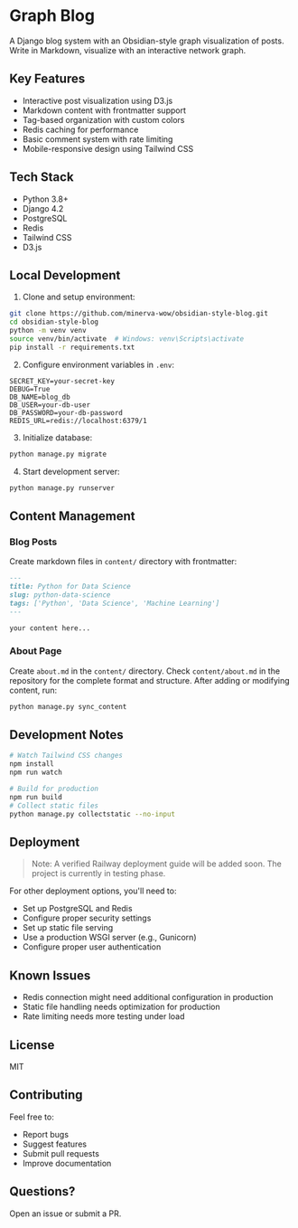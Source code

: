 # Graph Blog

A Django blog system with an Obsidian-style graph visualization of posts. Write in Markdown, visualize with an interactive network graph.

## Key Features

- Interactive post visualization using D3.js
- Markdown content with frontmatter support 
- Tag-based organization with custom colors
- Redis caching for performance
- Basic comment system with rate limiting
- Mobile-responsive design using Tailwind CSS

## Tech Stack

- Python 3.8+
- Django 4.2
- PostgreSQL
- Redis
- Tailwind CSS
- D3.js

## Local Development

1. Clone and setup environment:
```bash
git clone https://github.com/minerva-wow/obsidian-style-blog.git
cd obsidian-style-blog
python -m venv venv
source venv/bin/activate  # Windows: venv\Scripts\activate
pip install -r requirements.txt
```

2. Configure environment variables in `.env`:
```
SECRET_KEY=your-secret-key
DEBUG=True
DB_NAME=blog_db
DB_USER=your-db-user
DB_PASSWORD=your-db-password
REDIS_URL=redis://localhost:6379/1
```

3. Initialize database:
```bash
python manage.py migrate
```

4. Start development server:
```bash
python manage.py runserver
```

## Content Management

### Blog Posts
Create markdown files in `content/` directory with frontmatter:
```markdown
---
title: Python for Data Science
slug: python-data-science
tags: ['Python', 'Data Science', 'Machine Learning']
---

your content here...
```
### About Page
Create `about.md` in the `content/` directory. Check `content/about.md` in the repository for the complete format and structure.
After adding or modifying content, run:
```bash
python manage.py sync_content
```

## Development Notes

```bash
# Watch Tailwind CSS changes
npm install
npm run watch

# Build for production
npm run build
# Collect static files
python manage.py collectstatic --no-input
```

## Deployment

> Note: A verified Railway deployment guide will be added soon. The project is currently in testing phase.

For other deployment options, you'll need to:

- Set up PostgreSQL and Redis
- Configure proper security settings
- Set up static file serving
- Use a production WSGI server (e.g., Gunicorn)
- Configure proper user authentication

## Known Issues

- Redis connection might need additional configuration in production
- Static file handling needs optimization for production
- Rate limiting needs more testing under load

## License

MIT

## Contributing

Feel free to:
- Report bugs
- Suggest features
- Submit pull requests
- Improve documentation

## Questions?

Open an issue or submit a PR.